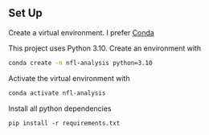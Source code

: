 
## Set Up

Create a virtual environment. I prefer [Conda](https://docs.conda.io/projects/conda/en/latest/user-guide/getting-started.html)

This project uses Python 3.10. Create an environment with

```bash
conda create -n nfl-analysis python=3.10
```

Activate the virtual environment with

```bash
conda activate nfl-analysis
```

Install all python dependencies

```
pip install -r requirements.txt
```